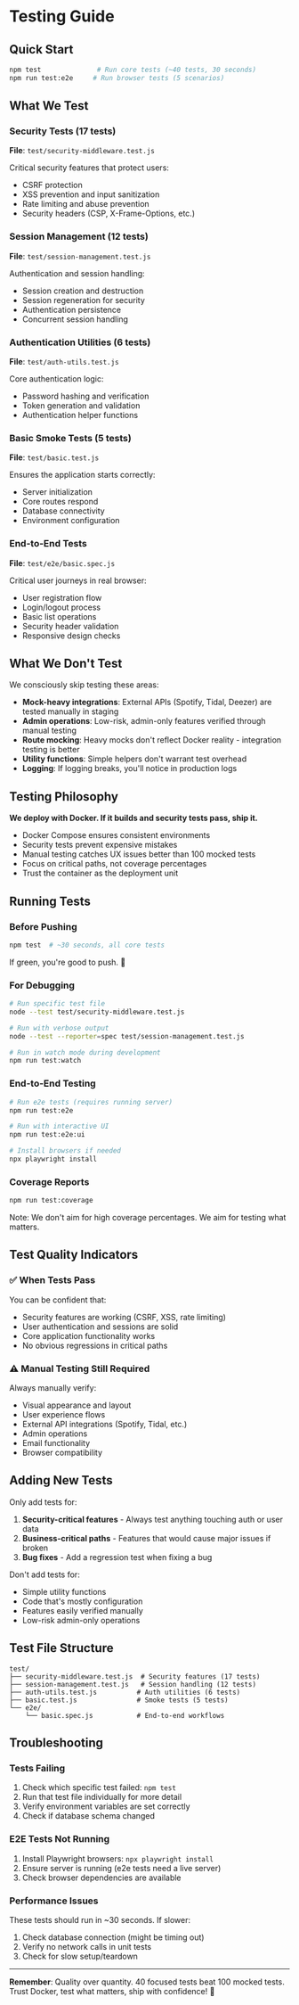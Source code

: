 # Testing Guide

## Quick Start

```bash
npm test              # Run core tests (~40 tests, 30 seconds)
npm run test:e2e     # Run browser tests (5 scenarios)
```

## What We Test

### Security Tests (17 tests)
**File**: `test/security-middleware.test.js`

Critical security features that protect users:
- CSRF protection
- XSS prevention and input sanitization
- Rate limiting and abuse prevention
- Security headers (CSP, X-Frame-Options, etc.)

### Session Management (12 tests)
**File**: `test/session-management.test.js`

Authentication and session handling:
- Session creation and destruction
- Session regeneration for security
- Authentication persistence
- Concurrent session handling

### Authentication Utilities (6 tests)
**File**: `test/auth-utils.test.js`

Core authentication logic:
- Password hashing and verification
- Token generation and validation
- Authentication helper functions

### Basic Smoke Tests (5 tests)
**File**: `test/basic.test.js`

Ensures the application starts correctly:
- Server initialization
- Core routes respond
- Database connectivity
- Environment configuration

### End-to-End Tests
**File**: `test/e2e/basic.spec.js`

Critical user journeys in real browser:
- User registration flow
- Login/logout process
- Basic list operations
- Security header validation
- Responsive design checks

## What We Don't Test

We consciously skip testing these areas:

- **Mock-heavy integrations**: External APIs (Spotify, Tidal, Deezer) are tested manually in staging
- **Admin operations**: Low-risk, admin-only features verified through manual testing
- **Route mocking**: Heavy mocks don't reflect Docker reality - integration testing is better
- **Utility functions**: Simple helpers don't warrant test overhead
- **Logging**: If logging breaks, you'll notice in production logs

## Testing Philosophy

**We deploy with Docker. If it builds and security tests pass, ship it.**

- Docker Compose ensures consistent environments
- Security tests prevent expensive mistakes
- Manual testing catches UX issues better than 100 mocked tests
- Focus on critical paths, not coverage percentages
- Trust the container as the deployment unit

## Running Tests

### Before Pushing

```bash
npm test  # ~30 seconds, all core tests
```

If green, you're good to push. 🚀

### For Debugging

```bash
# Run specific test file
node --test test/security-middleware.test.js

# Run with verbose output
node --test --reporter=spec test/session-management.test.js

# Run in watch mode during development
npm run test:watch
```

### End-to-End Testing

```bash
# Run e2e tests (requires running server)
npm run test:e2e

# Run with interactive UI
npm run test:e2e:ui

# Install browsers if needed
npx playwright install
```

### Coverage Reports

```bash
npm run test:coverage
```

Note: We don't aim for high coverage percentages. We aim for testing what matters.

## Test Quality Indicators

### ✅ When Tests Pass

You can be confident that:
- Security features are working (CSRF, XSS, rate limiting)
- User authentication and sessions are solid
- Core application functionality works
- No obvious regressions in critical paths

### ⚠️ Manual Testing Still Required

Always manually verify:
- Visual appearance and layout
- User experience flows
- External API integrations (Spotify, Tidal, etc.)
- Admin operations
- Email functionality
- Browser compatibility

## Adding New Tests

Only add tests for:
1. **Security-critical features** - Always test anything touching auth or user data
2. **Business-critical paths** - Features that would cause major issues if broken
3. **Bug fixes** - Add a regression test when fixing a bug

Don't add tests for:
- Simple utility functions
- Code that's mostly configuration
- Features easily verified manually
- Low-risk admin-only operations

## Test File Structure

```
test/
├── security-middleware.test.js  # Security features (17 tests)
├── session-management.test.js   # Session handling (12 tests)
├── auth-utils.test.js          # Auth utilities (6 tests)
├── basic.test.js               # Smoke tests (5 tests)
└── e2e/
    └── basic.spec.js           # End-to-end workflows
```

## Troubleshooting

### Tests Failing

1. Check which specific test failed: `npm test`
2. Run that test file individually for more detail
3. Verify environment variables are set correctly
4. Check if database schema changed

### E2E Tests Not Running

1. Install Playwright browsers: `npx playwright install`
2. Ensure server is running (e2e tests need a live server)
3. Check browser dependencies are available

### Performance Issues

These tests should run in ~30 seconds. If slower:
1. Check database connection (might be timing out)
2. Verify no network calls in unit tests
3. Check for slow setup/teardown

---

**Remember**: Quality over quantity. 40 focused tests beat 100 mocked tests. Trust Docker, test what matters, ship with confidence! 🚀

